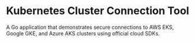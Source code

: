 # Kubernetes Cluster Connection Tool

A Go application that demonstrates secure connections to AWS EKS, Google GKE, and Azure AKS clusters using official cloud SDKs.

